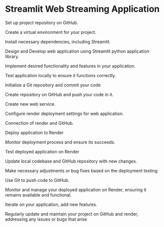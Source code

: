 # Streamlit Web Streaming Application 
Set up project repository on GitHub.

Create a virtual environment for your project.

Install necessary dependencies, including Streamlit.

Design and Develop web application using Streamlit python application library.

Implement desired functionality and features in your application.

Test application locally to ensure it functions correctly.

Initialize a Git repository and commit your code 

Create repository on GitHub and push your code in it.

Create new web service.

Configure render deployment settings for web application.

Connection of render and GitHub.

Deploy application to Render 

Monitor deployment process and ensure its succeeds.

Test deployed application on Render

Update local codebase and GitHub repository with new changes.

Make necessary adjustments or bug fixes based on the deployment testing 

Use Git to push code to GitHub.

Monitor and manage your deployed application on Render, ensuring it remains available and functional.

Iterate on your application, add new features.

Regularly update and maintain your project on GitHub and render, addressing any issues or bugs that arise
